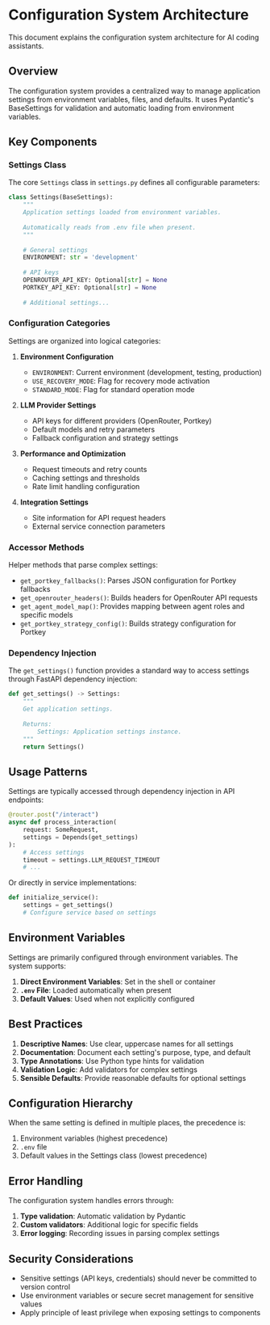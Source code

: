 # Configuration System Architecture

This document explains the configuration system architecture for AI coding assistants.

## Overview

The configuration system provides a centralized way to manage application settings from environment variables, files, and defaults. It uses Pydantic's BaseSettings for validation and automatic loading from environment variables.

## Key Components

### Settings Class

The core `Settings` class in `settings.py` defines all configurable parameters:

```python
class Settings(BaseSettings):
    """
    Application settings loaded from environment variables.
    
    Automatically reads from .env file when present.
    """
    
    # General settings
    ENVIRONMENT: str = 'development'
    
    # API keys
    OPENROUTER_API_KEY: Optional[str] = None
    PORTKEY_API_KEY: Optional[str] = None
    
    # Additional settings...
```

### Configuration Categories

Settings are organized into logical categories:

1. **Environment Configuration**
   - `ENVIRONMENT`: Current environment (development, testing, production)
   - `USE_RECOVERY_MODE`: Flag for recovery mode activation
   - `STANDARD_MODE`: Flag for standard operation mode

2. **LLM Provider Settings**
   - API keys for different providers (OpenRouter, Portkey)
   - Default models and retry parameters
   - Fallback configuration and strategy settings

3. **Performance and Optimization**
   - Request timeouts and retry counts
   - Caching settings and thresholds
   - Rate limit handling configuration

4. **Integration Settings**
   - Site information for API request headers
   - External service connection parameters

### Accessor Methods

Helper methods that parse complex settings:

- `get_portkey_fallbacks()`: Parses JSON configuration for Portkey fallbacks
- `get_openrouter_headers()`: Builds headers for OpenRouter API requests
- `get_agent_model_map()`: Provides mapping between agent roles and specific models
- `get_portkey_strategy_config()`: Builds strategy configuration for Portkey

### Dependency Injection

The `get_settings()` function provides a standard way to access settings through FastAPI dependency injection:

```python
def get_settings() -> Settings:
    """
    Get application settings.
    
    Returns:
        Settings: Application settings instance.
    """
    return Settings()
```

## Usage Patterns

Settings are typically accessed through dependency injection in API endpoints:

```python
@router.post("/interact")
async def process_interaction(
    request: SomeRequest,
    settings = Depends(get_settings)
):
    # Access settings
    timeout = settings.LLM_REQUEST_TIMEOUT
    # ...
```

Or directly in service implementations:

```python
def initialize_service():
    settings = get_settings()
    # Configure service based on settings
```

## Environment Variables

Settings are primarily configured through environment variables. The system supports:

1. **Direct Environment Variables**: Set in the shell or container
2. **`.env` File**: Loaded automatically when present
3. **Default Values**: Used when not explicitly configured

## Best Practices

1. **Descriptive Names**: Use clear, uppercase names for all settings
2. **Documentation**: Document each setting's purpose, type, and default
3. **Type Annotations**: Use Python type hints for validation
4. **Validation Logic**: Add validators for complex settings
5. **Sensible Defaults**: Provide reasonable defaults for optional settings

## Configuration Hierarchy

When the same setting is defined in multiple places, the precedence is:

1. Environment variables (highest precedence)
2. `.env` file
3. Default values in the Settings class (lowest precedence)

## Error Handling

The configuration system handles errors through:

1. **Type validation**: Automatic validation by Pydantic
2. **Custom validators**: Additional logic for specific fields
3. **Error logging**: Recording issues in parsing complex settings

## Security Considerations

- Sensitive settings (API keys, credentials) should never be committed to version control
- Use environment variables or secure secret management for sensitive values
- Apply principle of least privilege when exposing settings to components